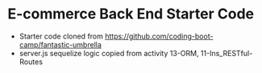 # E-commerce Back End Starter Code

- Starter code cloned from https://github.com/coding-boot-camp/fantastic-umbrella
- server.js sequelize logic copied from activity 13-ORM, 11-Ins_RESTful-Routes
